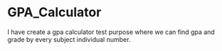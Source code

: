 # GPA_Calculator
I have create a gpa calculator test purpose where we can find gpa and grade by every subject individual number.
